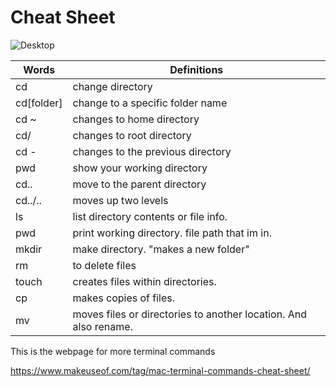 # **Cheat Sheet**


![Desktop](https://qph.fs.quoracdn.net/main-qimg-9954961b7db47e0f0dceaf292f811bba)



| Words  | Definitions | 
| ------------- | ------------- |
| cd  | change directory  |
| cd[folder] | change to a specific folder name
| cd ~ | changes to home directory
| cd/ | changes to root directory
| cd - | changes to the previous directory
| pwd  | show your working directory
| cd.. | move to the parent directory
| cd../.. | moves up two levels
| ls | list directory contents or file info.
| pwd | print working directory. file path that im in.
| mkdir | make directory. "makes a new folder"
| rm | to delete files
| touch | creates files within directories.
| cp | makes copies of files.
| mv | moves files or directories to another location. And also rename.

This is the webpage for more terminal commands

https://www.makeuseof.com/tag/mac-terminal-commands-cheat-sheet/
